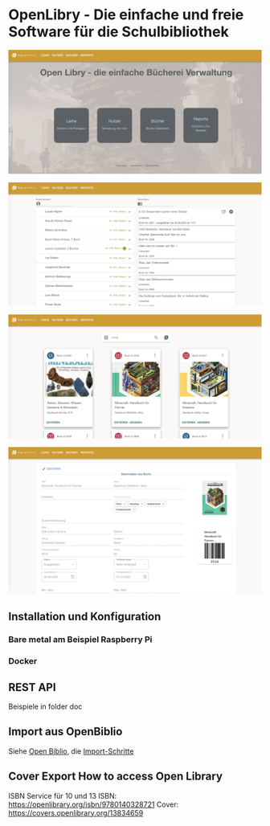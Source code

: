 # OpenLibry - Die einfache und freie Software für die Schulbibliothek



![Überblick Screenshot](./doc/titel1.jpg)

![Leihe Screenshot](./doc/screen1.jpg)

![Bücher Liste Screenshot](./doc/buch1.jpg)

![Bücher Edit Screenshot](./doc/buchedit1.jpg)



## Installation und Konfiguration

### Bare metal am Beispiel Raspberry Pi

### Docker

## REST API

Beispiele in folder doc


## Import aus OpenBiblio

Siehe [Open Biblio](https://openbiblio.de/), die [Import-Schritte](./doc/OpenBiblioImport.md)


## Cover Export How to access Open Library
ISBN Service für 10 und 13 ISBN: 
https://openlibrary.org/isbn/9780140328721
Cover: 
https://covers.openlibrary.org/13834659